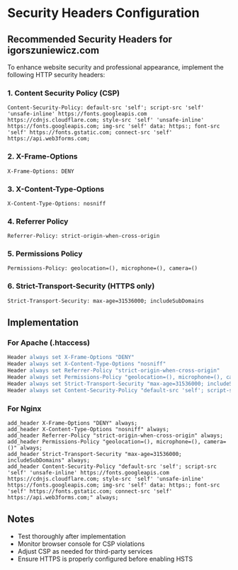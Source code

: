 # Security Headers Configuration

## Recommended Security Headers for igorszuniewicz.com

To enhance website security and professional appearance, implement the following HTTP security headers:

### 1. Content Security Policy (CSP)
```
Content-Security-Policy: default-src 'self'; script-src 'self' 'unsafe-inline' https://fonts.googleapis.com https://cdnjs.cloudflare.com; style-src 'self' 'unsafe-inline' https://fonts.googleapis.com; img-src 'self' data: https:; font-src 'self' https://fonts.gstatic.com; connect-src 'self' https://api.web3forms.com;
```

### 2. X-Frame-Options
```
X-Frame-Options: DENY
```

### 3. X-Content-Type-Options
```
X-Content-Type-Options: nosniff
```

### 4. Referrer Policy
```
Referrer-Policy: strict-origin-when-cross-origin
```

### 5. Permissions Policy
```
Permissions-Policy: geolocation=(), microphone=(), camera=()
```

### 6. Strict-Transport-Security (HTTPS only)
```
Strict-Transport-Security: max-age=31536000; includeSubDomains
```

## Implementation

### For Apache (.htaccess)
```apache
Header always set X-Frame-Options "DENY"
Header always set X-Content-Type-Options "nosniff"
Header always set Referrer-Policy "strict-origin-when-cross-origin"
Header always set Permissions-Policy "geolocation=(), microphone=(), camera=()"
Header always set Strict-Transport-Security "max-age=31536000; includeSubDomains"
Header always set Content-Security-Policy "default-src 'self'; script-src 'self' 'unsafe-inline' https://fonts.googleapis.com https://cdnjs.cloudflare.com; style-src 'self' 'unsafe-inline' https://fonts.googleapis.com; img-src 'self' data: https:; font-src 'self' https://fonts.gstatic.com; connect-src 'self' https://api.web3forms.com;"
```

### For Nginx
```nginx
add_header X-Frame-Options "DENY" always;
add_header X-Content-Type-Options "nosniff" always;
add_header Referrer-Policy "strict-origin-when-cross-origin" always;
add_header Permissions-Policy "geolocation=(), microphone=(), camera=()" always;
add_header Strict-Transport-Security "max-age=31536000; includeSubDomains" always;
add_header Content-Security-Policy "default-src 'self'; script-src 'self' 'unsafe-inline' https://fonts.googleapis.com https://cdnjs.cloudflare.com; style-src 'self' 'unsafe-inline' https://fonts.googleapis.com; img-src 'self' data: https:; font-src 'self' https://fonts.gstatic.com; connect-src 'self' https://api.web3forms.com;" always;
```

## Notes
- Test thoroughly after implementation
- Monitor browser console for CSP violations
- Adjust CSP as needed for third-party services
- Ensure HTTPS is properly configured before enabling HSTS
